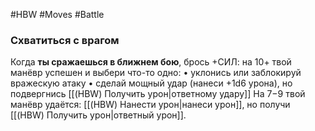 #HBW #Moves #Battle
### Схватиться с врагом
Когда **ты сражаешься в ближнем бою**, брось +СИЛ: на 10+ твой манёвр успешен и выбери что-то одно: 
• уклонись или заблокируй вражескую атаку 
• сделай мощный удар (нанеси +1d6 урона), но подвергнись [[(HBW) Получить урон|ответному удару]]
На 7−9 твой манёвр удаётся: [[(HBW) Нанести урон|нанеси урон]], но получи [[(HBW) Получить урон|ответный урон]].